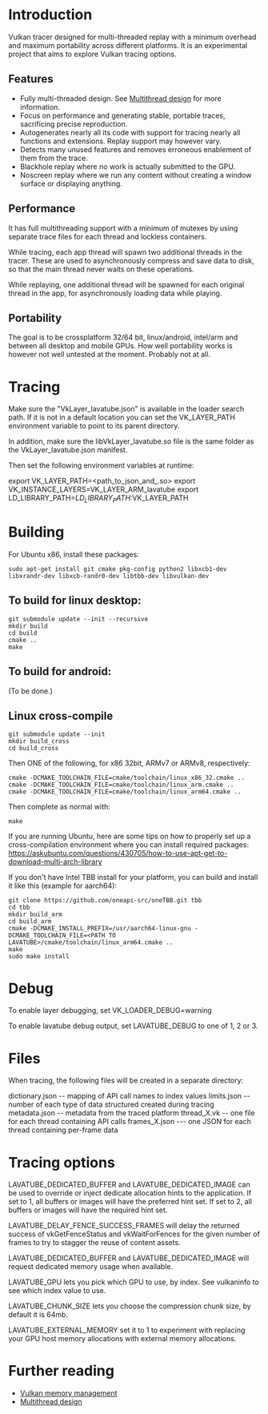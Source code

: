 Introduction
============

Vulkan tracer designed for multi-threaded replay with a minimum overhead and maximum portability
across different platforms. It is an experimental project that aims to explore Vulkan tracing
options.

Features
--------

* Fully multi-threaded design. See [Multithread design](doc/Multithreading.md) for more information.
* Focus on performance and generating stable, portable traces, sacrificing precise reproduction.
* Autogenerates nearly all its code with support for tracing nearly all functions and extensions.
  Replay support may however vary.
* Detects many unused features and removes erroneous enablement of them from the trace.
* Blackhole replay where no work is actually submitted to the GPU.
* Noscreen replay where we run any content without creating a window surface or displaying anything.

Performance
-----------

It has full multithreading support with a minimum of mutexes by using separate trace files for each
thread and lockless containers.

While tracing, each app thread will spawn two additional threads in the tracer. These are used to
asynchronously compress and save data to disk, so that the main thread never waits on these
operations.

While replaying, one additional thread will be spawned for each original thread in the app, for
asynchronously loading data while playing.

Portability
-----------

The goal is to be crossplatform 32/64 bit, linux/android, intel/arm and between all desktop and
mobile GPUs. How well portability works is however not well untested at the moment. Probably not at
all.

Tracing
=======

Make sure the "VkLayer_lavatube.json" is available in the loader search path. If it is not in a
default location you can set the VK_LAYER_PATH environment variable to point to its parent directory.

In addition, make sure the libVkLayer_lavatube.so file is the same folder as the VkLayer_lavatube.json manifest.

Then set the following environment variables at runtime:

export VK_LAYER_PATH=<path_to_json_and_.so>
export VK_INSTANCE_LAYERS=VK_LAYER_ARM_lavatube
export LD_LIBRARY_PATH=$LD_LIBRARY_PATH:$VK_LAYER_PATH

Building
========

For Ubuntu x86, install these packages:

	sudo apt-get install git cmake pkg-config python2 libxcb1-dev libxrandr-dev libxcb-randr0-dev libtbb-dev libvulkan-dev

To build for linux desktop:
--------------------------

```
git submodule update --init --recursive
mkdir build
cd build
cmake ..
make
```

To build for android:
--------------------

(To be done.)

Linux cross-compile
-------------------

```
git submodule update --init
mkdir build_cross
cd build_cross
```

Then ONE of the following, for x86 32bit, ARMv7 or ARMv8, respectively:
```
cmake -DCMAKE_TOOLCHAIN_FILE=cmake/toolchain/linux_x86_32.cmake ..
cmake -DCMAKE_TOOLCHAIN_FILE=cmake/toolchain/linux_arm.cmake ..
cmake -DCMAKE_TOOLCHAIN_FILE=cmake/toolchain/linux_arm64.cmake ..
```

Then complete as normal with:
```
make
```

If you are running Ubuntu, here are some tips on how to properly set up
a cross-compilation environment where you can install required packages:
https://askubuntu.com/questions/430705/how-to-use-apt-get-to-download-multi-arch-library

If you don't have Intel TBB install for your platform, you can build and install it like
this (example for aarch64):

```
git clone https://github.com/oneapi-src/oneTBB.git tbb
cd tbb
mkdir build_arm
cd build_arm
cmake -DCMAKE_INSTALL_PREFIX=/usr/aarch64-linux-gnu -DCMAKE_TOOLCHAIN_FILE=<PATH TO LAVATUBE>/cmake/toolchain/linux_arm64.cmake ..
make
sudo make install
```

Debug
=====

To enable layer debugging, set VK_LOADER_DEBUG=warning

To enable lavatube debug output, set LAVATUBE_DEBUG to one of 1, 2 or 3.

Files
=====

When tracing, the following files will be created in a separate directory:

  dictionary.json -- mapping of API call names to index values
  limits.json -- number of each type of data structured created during tracing
  metadata.json -- metadata from the traced platform
  thread_X.vk -- one file for each thread containing API calls
  frames_X.json --- one JSON for each thread containing per-frame data

Tracing options
===============

LAVATUBE_DEDICATED_BUFFER and LAVATUBE_DEDICATED_IMAGE can be used to override
or inject dedicate allocation hints to the application. If set to 1, all buffers
or images will have the preferred hint set. If set to 2, all buffers or images
will have the required hint set.

LAVATUBE_DELAY_FENCE_SUCCESS_FRAMES will delay the returned success of vkGetFenceStatus
and vkWaitForFences for the given number of frames to try to stagger the reuse of
content assets.

LAVATUBE_DEDICATED_BUFFER and LAVATUBE_DEDICATED_IMAGE will request dedicated memory
usage when available.

LAVATUBE_GPU lets you pick which GPU to use, by index. See vulkaninfo to see which
index value to use.

LAVATUBE_CHUNK_SIZE lets you choose the compression chunk size, by default it is 64mb.

LAVATUBE_EXTERNAL_MEMORY set it to 1 to experiment with replacing your GPU host memory
allocations with external memory allocations.

Further reading
===============

* [Vulkan memory management](doc/MemoryManagement.md)
* [Multithread design](doc/Multithreading.md)

